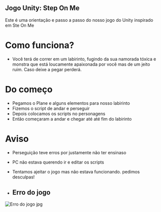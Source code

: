 ## Jogo Unity: Step On Me

Este é uma orientação e passo a passo do nosso jogo do Unity inspirado em Ste On Me

# Como funciona?

* Você terá de correr em um labirinto, fugindo da sua namorada tóxica e monstra que está loucamente apaixonada por você mas de um jeito ruim. Caso deixe a pegar perderá.

# Do começo 
* Pegamos o Plane e alguns elementos para nosso labirinto 
* Fizemos o script de andar e perseguir 
* Depois colocamos os scripts no personagens 
* Então começaram a andar e chegar até até fim do labirinto
# Aviso 
* Perseguição teve erros por justamente não ter ensinaso
* PC não estava querendo ir e editar os scripts
* Tentamos ajeitar o jogo mas não estava funcionando. pedimos desculpas!

*  ## Erro do jogo
![Erro do jogo jpg](https://github.com/Carlos-Alarcon-A/Jogo-Unity/assets/128370700/cf11a048-792c-4e7c-b64c-8732d205afaa)
